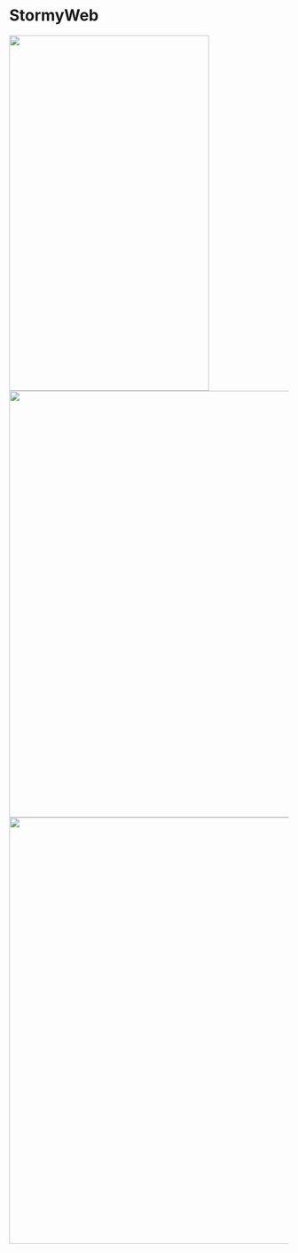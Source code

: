 # StormyWeb

<img src="https://user-images.githubusercontent.com/5235703/35192088-8e9ca67e-fed6-11e7-809f-73a1a3750c58.png" width="360" height="640">


<img src="https://user-images.githubusercontent.com/5235703/35192095-adf67a36-fed6-11e7-8248-4d958936d61e.png" width="1024" height="768">

<img src="https://user-images.githubusercontent.com/5235703/35192097-b3871f50-fed6-11e7-8329-66d8b59c7fe2.png" width="1366" height="768">
